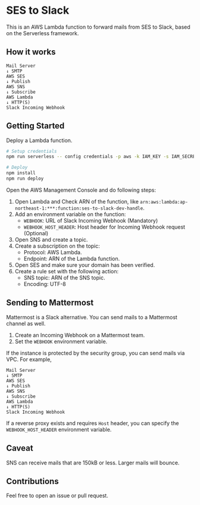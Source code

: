 # SES to Slack

This is an AWS Lambda function to forward mails from SES to Slack, based on the Serverless framework.


## How it works

```
Mail Server
↓ SMTP
AWS SES
↓ Publish
AWS SNS
↓ Subscribe
AWS Lambda
↓ HTTP(S)
Slack Incoming Webhook
```


## Getting Started

Deploy a Lambda function.

```sh
# Setup credentials
npm run serverless -- config credentials -p aws -k IAM_KEY -s IAM_SECRET

# Deploy
npm install
npm run deploy
```

Open the AWS Management Console and do following steps:

1. Open Lambda and Check ARN of the function, like `arn:aws:lambda:ap-northeast-1:***:function:ses-to-slack-dev-handle`.
1. Add an environment variable on the function:
    - `WEBHOOK`: URL of Slack Incoming Webhook (Mandatory)
    - `WEBHOOK_HOST_HEADER`: Host header for Incoming Webhook request (Optional)
1. Open SNS and create a topic.
1. Create a subscription on the topic:
    - Protocol: AWS Lambda.
    - Endpoint: ARN of the Lambda function.
1. Open SES and make sure your domain has been verified.
1. Create a rule set with the following action:
    - SNS topic: ARN of the SNS topic.
    - Encoding: UTF-8


## Sending to Mattermost

Mattermost is a Slack alternative. You can send mails to a Mattermost channel as well.

1. Create an Incoming Webhook on a Mattermost team.
1. Set the `WEBHOOK` environment variable.

If the instance is protected by the security group, you can send mails via VPC.
For example,

```
Mail Server
↓ SMTP
AWS SES
↓ Publish
AWS SNS
↓ Subscribe
AWS Lambda
↓ HTTP(S)
Slack Incoming Webhook
```

If a reverse proxy exists and requires `Host` header, you can specify the `WEBHOOK_HOST_HEADER` environment variable.


## Caveat

SNS can receive mails that are 150kB or less. Larger mails will bounce.


## Contributions

Feel free to open an issue or pull request.
